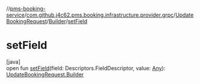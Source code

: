 //[pms-booking-service](../../../../index.md)/[com.github.j4c62.pms.booking.infrastructure.provider.grpc](../../index.md)/[UpdateBookingRequest](../index.md)/[Builder](index.md)/[setField](set-field.md)

# setField

[java]\
open fun [setField](set-field.md)(field: Descriptors.FieldDescriptor, value: [Any](https://kotlinlang.org/api/core/kotlin-stdlib/kotlin/-any/index.html)): [UpdateBookingRequest.Builder](index.md)